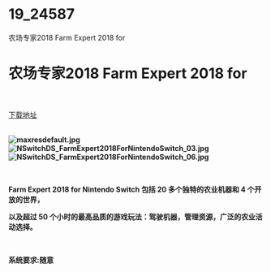 # 19_24587
农场专家2018 Farm Expert 2018 for
# 农场专家2018 Farm Expert 2018 for
 <br/></br>
[下载地址](https://www.switch520.cc/article/24587 "下载地址")
<br/></br>

<p><strong><img title="maxresdefault.jpg" src="https://www.switch520.cc/muke_img/2021_11_16_cd4e8090bca10.jpg" alt="maxresdefault.jpg"></strong><br>
<strong><img title="NSwitchDS_FarmExpert2018ForNintendoSwitch_03.jpg" src="https://www.switch520.cc/muke_img/2021_11_16_78b44e4595305.jpg" alt="NSwitchDS_FarmExpert2018ForNintendoSwitch_03.jpg"></strong><br>
<strong><img title="NSwitchDS_FarmExpert2018ForNintendoSwitch_06.jpg" src="https://www.switch520.cc/muke_img/2021_11_16_980c740939125.jpg" alt="NSwitchDS_FarmExpert2018ForNintendoSwitch_06.jpg">&nbsp;</strong></p>
<p>&nbsp;</p>
<p><strong>Farm Expert 2018 for Nintendo Switch 包括 20 多个独特的农业机器和 4 个开放的世界，</strong></p>
<p><strong>以及超过 50 个小时的最高品质的游戏玩法：驾驶机器，管理资源，广泛的农业活动选择。</strong></p>
<p>&nbsp;</p>
<p><strong>系统要求:随意</strong></p>



